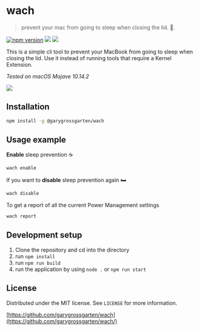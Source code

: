 # wach
> prevent your mac from going to sleep when closing the lid. 👀.

[![npm version](https://badge.fury.io/js/%40garygrossgarten%2Fwach.svg)](https://badge.fury.io/js/%40garygrossgarten%2Fwach)
![](https://img.shields.io/david/garygrossgarten/wach.svg?style=flat)
![](https://img.shields.io/npm/l/@garygrossgarten/wach.svg?style=flat)

This is a simple cli tool to prevent your MacBook from going to sleep when closing the lid. 
Use it instead of running tools that require a Kernel Extension. 

*Tested on macOS Mojave 10.14.2*


![](header.png)

## Installation

```sh
npm install -g @garygrossgarten/wach
```

## Usage example
<b>Enable</b> sleep prevention ☕
```sh
wach enable
```
If you want to <b>disable</b> sleep prevention again 🛏 
```sh
wach disable
```

To get a report of all the current Power Management settings
```sh
wach report
```

## Development setup

1. Clone the repository and cd into the directory
2. run `npm install`
3. run `npm run build`
4. run the application by using `node .` or `npm run start`   

## License

Distributed under the MIT license. See ``LICENSE`` for more information.

[https://github.com/garygrossgarten/wach](https://github.com/garygrossgarten/wach/)
